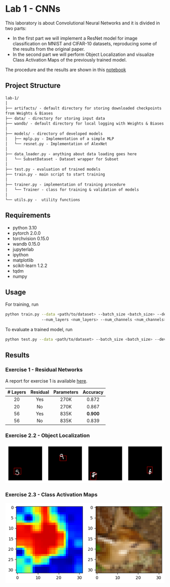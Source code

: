# Lab 1 - CNNs

This laboratory is about Convolutional Neural Networks and it is divided in two parts:
- In the first part we will implement a ResNet model for image classification on MNIST and CIFAR-10 datasets, reproducing some of the results from the original paper. 
- In the second part we will perform Object Localization and visualize Class Activation Maps of the previously trained model.

The procedure and the results are shown in this [notebook](Lab1-CNNs.ipynb)

## Project Structure

```
lab-1/
│
├── artifacts/ - default directory for storing downloaded checkpoints from Weights & Biases
├── data/ - directory for storing input data
├── wandb/ - default directory for local logging with Weights & Biases
│
├── models/ - directory of developed models
│   ├── mplp.py - Implementation of a simple MLP
│   └── resnet.py - Implementation of AlexNet
│
├── data_loader.py - anything about data loading goes here
│   └── SubsetDataset - Dataset wrapper for Subset
│
├── test.py - evaluation of trained models 
├── train.py - main script to start training
│
├── trainer.py - implementation of training procedure
│   └── Trainer - class for training & validation of models
│   
└── utils.py -  utility functions
```

## Requirements

- python 3.10
- pytorch 2.0.0
- torchvision 0.15.0
- wandb 0.15.0
- jupyterlab
- ipython
- matplotlib
- scikit-learn 1.2.2
- tqdm
- numpy

## Usage
For training, run

```bash
python train.py --data <path/to/dataset> --batch_size <batch_size> --device <cpu | cuda | cuda:device> --<checkpoints | --no-checkpoints> --optim <optimizer> --epochs <epochs>  --lr <learning_rate> --momentum <momentum> --weight_decay <weight_decay> 
                --num_layers <num_layers> --num_channels <num_channels> --<residual | no-residual> --<batch_norm | no-batch_norm> --residual_type <residual_type>
```
To evaluate a trained model, run

```bash
python test.py --data <path/to/dataset> --batch_size <batch_size> --device <cpu | cuda | cuda:device> --checkpoint_url <url/to/wandb>
```

## Results

### Exercise 1 - Residual Networks
A report for exercise 1 is available [here](https://api.wandb.ai/links/dla-darcio/tkjq72ic).

| # Layers | Residual | Parameters | Accuracy  |
|:--------:|:--------:|:----------:|:---------:|
|    20    |   Yes    |    270K    |   0.872   |
|    20    |    No    |    270K    |   0.867   |
|    56    |   Yes    |    835K    | **0.900** |
|    56    |    No    |    835K    |   0.839   |

### Exercise 2.2 - Object Localization

![MNIST object localization](./assets/mnist_localization.png)

### Exercise 2.3 - Class Activation Maps

![Class Activation Maps Example](./assets/cam_example.png)

